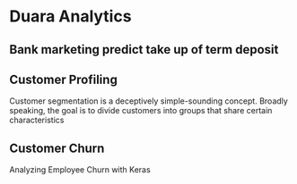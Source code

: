 # Duara Analytics

## Bank marketing predict take up of term deposit

## Customer Profiling
Customer segmentation is a deceptively simple-sounding concept. Broadly speaking, the goal is to divide customers into groups that share certain characteristics

## Customer Churn
Analyzing Employee Churn with Keras

